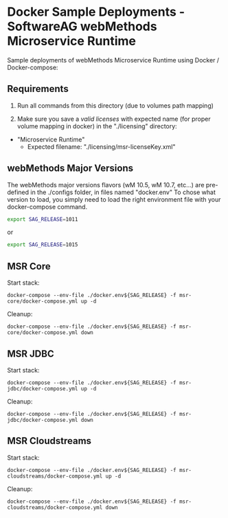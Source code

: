 # Docker Sample Deployments - SoftwareAG webMethods Microservice Runtime

Sample deployments of webMethods Microservice Runtime using Docker / Docker-compose:

## Requirements

1) Run all commands from this directory (due to volumes path mapping)
   
2) Make sure you save a *valid licenses* with expected name (for proper volume mapping in docker) in the "./licensing" directory:

 - "Microservice Runtime"
   - Expected filename: "./licensing/msr-licenseKey.xml"

## webMethods Major Versions

The webMethods major versions flavors (wM 10.5, wM 10.7, etc...) are pre-defined in the ./configs folder, in files named "docker.env<version>"
To chose what version to load, you simply need to load the right environment file with your docker-compose command.

```bash
export SAG_RELEASE=1011
```

or 

```bash
export SAG_RELEASE=1015
```

## MSR Core

Start stack:

```
docker-compose --env-file ./docker.env${SAG_RELEASE} -f msr-core/docker-compose.yml up -d
```

Cleanup:

```
docker-compose --env-file ./docker.env${SAG_RELEASE} -f msr-core/docker-compose.yml down
```

## MSR JDBC

Start stack:

```
docker-compose --env-file ./docker.env${SAG_RELEASE} -f msr-jdbc/docker-compose.yml up -d
```

Cleanup:

```
docker-compose --env-file ./docker.env${SAG_RELEASE} -f msr-jdbc/docker-compose.yml down
```

## MSR Cloudstreams

Start stack:

```
docker-compose --env-file ./docker.env${SAG_RELEASE} -f msr-cloudstreams/docker-compose.yml up -d
```

Cleanup:

```
docker-compose --env-file ./docker.env${SAG_RELEASE} -f msr-cloudstreams/docker-compose.yml down
```
